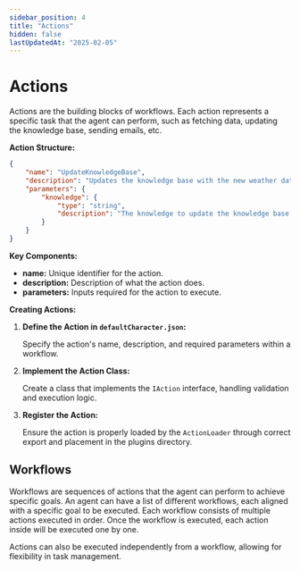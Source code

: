 ```yaml
---
sidebar_position: 4
title: "Actions"
hidden: false
lastUpdatedAt: "2025-02-05"
---
```


# Actions

Actions are the building blocks of workflows. Each action represents a specific task that the agent can perform, such as fetching data, updating the knowledge base, sending emails, etc.

**Action Structure:**

```json
{
    "name": "UpdateKnowledgeBase",
    "description": "Updates the knowledge base with the new weather data.",
    "parameters": {
        "knowledge": {
            "type": "string",
            "description": "The knowledge to update the knowledge base with."
        }
    }
}
```

**Key Components:**

- **name:** Unique identifier for the action.
- **description:** Description of what the action does.
- **parameters:** Inputs required for the action to execute.

**Creating Actions:**

1. **Define the Action in `defaultCharacter.json`:**

   Specify the action's name, description, and required parameters within a workflow.

2. **Implement the Action Class:**

   Create a class that implements the `IAction` interface, handling validation and execution logic.

3. **Register the Action:**

   Ensure the action is properly loaded by the `ActionLoader` through correct export and placement in the plugins directory.

## Workflows

Workflows are sequences of actions that the agent can perform to achieve specific goals. An agent can have a list of different workflows, each aligned with a specific goal to be executed. Each workflow consists of multiple actions executed in order. Once the workflow is executed, each action inside will be executed one by one.

Actions can also be executed independently from a workflow, allowing for flexibility in task management.
